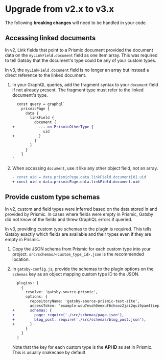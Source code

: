 # Upgrade from v2.x to v3.x

The following **breaking changes** will need to be handled in your code.

## Accessing linked documents

In v2, Link fields that point to a Prismic document provided the document data
on the `myLinkField.document` field as one item array. This was required to tell
Gatsby that the document's type could be any of your custom types.

In v3, the `myLinkField.document` field is no longer an array but instead a
direct reference to the linked document.

1. In your GraphQL queries, add the fragment syntax to your `document` field if
   not already present. The fragment type must refer to the linked document's
   type.

   ```diff
     const query = graphql`
       prismicPage {
         data {
           linkField {
             document {
   +           ... on PrismicOtherType {
                 uid
   +           }
             }
           }
         }
       }
   `
   ```

2. When accessing `document`, use it like any other object field, not an array.

   ```diff
   - const uid = data.prismicPage.data.linkField.document[0].uid
   + const uid = data.prismicPage.data.linkField.document.uid
   ```

## Provide custom type schemas

In v2, custom and field types were inferred based on the data stored in and
provided by Prismic. In cases where fields were empty in Prismic, Gatsby did not
know of the fields and threw GraphQL errors if queried.

In v3, providing custom type schemas to the plugin is required. This tells
Gatsby exactly which fields are available and their types even if they are empty
in Prismic.

1. Copy the JSON schema from Prismic for each custom type into your project.
   `src/schemas/<custom_type_id>.json` is the recommended location.

2. In `gatsby-config.js`, provide the schemas to the plugin options on the
   `schemas` key as an object mapping custom type ID to the JSON.

   ```diff
     plugins: [
       {
         resolve: 'gatsby-source-prismic',
         options: {
           repositoryName: 'gatsby-source-prismic-test-site',
           accessToken: 'example-wou7evoh0eexuf6chooz2jai2qui9pae4tieph1sei4deiboj',
   +       schemas: {
   +         page: require('./src/schemas/page.json'),
   +         blog_post: require('./src/schemas/blog_post.json'),
   +       }
         }
       }
     ]
   ```

   Note that the key for each custom type is the **API ID** as set in Prismic.
   This is usually snakecase by default.
